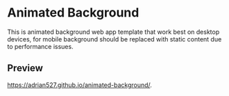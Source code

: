 # Animated Background

This is animated background web app template that work best on desktop devices, for mobile background should be replaced with static content due to performance issues.

## Preview

https://adrian527.github.io/animated-background/.
